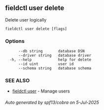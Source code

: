 ## fieldctl user delete

Delete user logically

```
fieldctl user delete [flags]
```

### Options

```
      --db string       database DSN
      --driver string   database driver
  -h, --help            help for delete
      --id uint         user id
      --schema string   database schema
```

### SEE ALSO

* [fieldctl user](fieldctl_user.md)	 - Manage users

###### Auto generated by spf13/cobra on 5-Jul-2025
